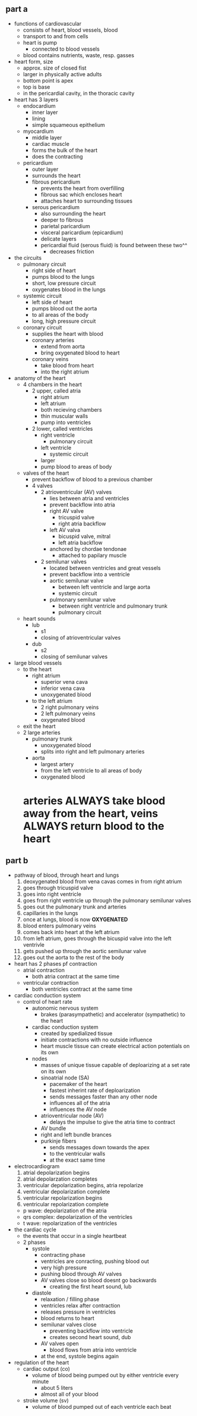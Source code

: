 ## part a
- functions of cardiovascular 
  - consists of heart, blood vessels, blood
  - transport to and from cells
  - heart is pump
    - connected to blood vessels
  - blood contains nutrients, waste, resp. gasses
- heart form, size
  - approx. size of closed fist
  - larger in physically active adults
  - bottom point is apex
  - top is base
  - in the pericardial cavity, in the thoracic cavity
- heart has 3 layers
  - endocardium
    - inner layer
    - lining
    - simple squameous epithelium
  - myocardium
    - middle layer
    - cardiac muscle
    - forms the bulk of the heart
    - does the contracting
  - pericardium
    - outer layer
    - surrounds the heart
    - fibrous pericardium
      - prevents the heart from overfilling
      - fibrous sac which encloses heart
      - attaches heart to surrounding tissues
    - serous pericardium
      - also surrounding the heart
      - deeper to fibrous
      - parietal paricardium
      - visceral paricardium (epicardium)
      - delicate layers
      - pericardial fluid (serous fluid) is found between these two^^
        - decreases friction
- the circuits
  - pulmonary circuit
    - right side of heart
    - pumps blood to the lungs
    - short, low pressure circuit
    - oxygenates blood in the lungs
  - systemic circuit
    - left side of heart
    - pumps blood out the aorta
    - to all areas of the body
    - long, high pressure circuit
  - coronary circuit
    - supplies the heart with blood
    - coronary arteries
      - extend from aorta
      - bring oxygenated blood to heart
    - coronary veins
      - take blood from heart 
      - into the right atrium
- anatomy of the heart
  - 4 chambers in the heart
    - 2 upper, called atria
      - right atrium
      - left atrium
      - both recieving chambers
      - thin muscular walls
      - pump into ventricles
    - 2 lower, called ventricles
      - right ventricle
        - pulmonary circuit
      - left ventricle
        - systemic circuit
      - larger
      - pump blood to areas of body
  - valves of the heart
    - prevent backflow of blood to a previous chamber
    - 4 valves
      - 2 atrioventricular (AV) valves
        - lies between atria and ventricles
        - prevent backflow into atria
        - right AV valve
          - tricuspid valve
          - right atria backflow
        - left AV valva
          - bicuspid valve, mitral
          - left atria backflow
        - anchored by chordae tendonae
          - attached to papilary muscle
      - 2 semilunar valves
        - located between ventricles and great vessels
        - prevent backflow into a ventricle
        - aortic semilunar valve
          - between left ventricle and large aorta
          - systemic circuit
        - pulmonary semilunar valve
          - between right ventricle and pulmonary trunk
          - pulmonary circuit
  - heart sounds
    - lub
      - s1
      - closing of atrioventricular valves
    - dub
      - s2
      - closing of semilunar valves
- large blood vessels
  - to the heart
    - right atrium
      - superior vena cava
      - inferior vena cava
      - unoxygenated blood
    - to the left atrium
      - 2 right pulmonary veins
      - 2 left pulmonary veins
      - oxygenated blood
  - exit the heart
  - 2 large arteries
    - pulmonary trunk
      - unoxygenated blood
      - splits into right and left pulmonary arteries
    - aorta
      - largest artery
      - from the left ventricle to all areas of body
      - oxygenated blood
    # arteries ALWAYS take blood away from the heart, veins ALWAYS return blood to the heart
## part b
- pathway of blood, through heart and lungs
  1. deoxygenated blood from vena cavas comes in from right atrium
  2. goes through tricuspid valve
  3. goes into right ventricle
  4. goes from right ventricle up through the pulmonary semilunar valves
  5. goes out the pulmonary trunk and arteries
  6. capillaries in the lungs
  7. once at lungs, blood is now **OXYGENATED**
  8. blood enters pulmonary veins
  9. comes back into heart at the left atrium
  10. from left atrium, goes through the bicuspid valve into the left ventrivle
  11. gets pushed up through the aortic semilunar valve
  12. goes out the aorta to the rest of the body
- heart has 2 phases pf contraction
  - atrial contraction
    - both atria contract at the same time
  - ventricular contraction
    - both ventricles contract at the same time
- cardiac conduction system
  - control of heart rate
    - autonomic nervous system
      - brakes (parasympathetic) and accelerator (sympathetic) to the heart
    - cardiac conduction system
      - created by spedialized tissue
      - initiate contractions with no outside influence
      - heart muscle tissue can create electrical action potentials on its own
    - nodes
      - masses of unique tissue capable of deploarizing at a set rate on its own
      - sinoatrial node (SA)
        - pacemaker of the heart
        - fastest inherint rate of deploarization
        - sends messages faster than any other node
        - influences all of the atria
        - influences the AV node
      - atrioventricular node (AV)
        - delays the impulse to give the atria time to contract
      - AV bundle
      - right and left bundle brances
      - purkinje fibers
        - sends messages down towards the apex
        - to the ventricular walls
        - at the exact same time
- electrocardiogram
  1. atrial depolarization begins
  2. atrial depolarzation completes
  3. ventricular depolarization begins, atria repolarize
  4. ventricular depolarization complete
  5. ventricular repolarization begins
  6. ventricular repolarization complete
  - p wave: depolarization of the atria
  - qrs complex: depolarization of the ventricles
  - t wave: repolarization of the ventricles
- the cardiac cycle
  - the events that occur in a single heartbeat
  - 2 phases
    - systole
      - contracting phase
      - ventricles are conracting, pushing blood out
      - very high pressure
      - pushing blood through AV valves
      - AV valves close so blood doesnt go backwards
        - creating the first heart sound, lub
    - diastole
      - relaxation / filling phase
      - ventricles relax after contraction
      - releases pressure in ventricles
      - blood returns to heart
      - semilunar valves close
        - preventing backflow into ventricle
        - creates second heart sound, dub
      - AV valves open
        - blood flows from atria into ventricle
      - at the end, systole begins again
- regulation of the heart
  - cardiac output (co)
    - volume of blood being pumped out by either ventricle every minute
      - about 5 liters
      - almost all of your blood
  - stroke volume (sv)
    - volume of blood pumped out of each ventricle each beat